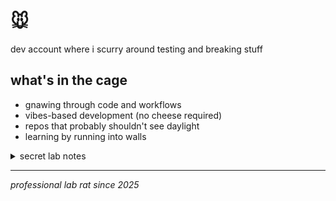 # 🐭

dev account where i scurry around testing and breaking stuff

## what's in the cage
- gnawing through code and workflows
- vibes-based development (no cheese required)
- repos that probably shouldn't see daylight
- learning by running into walls

<details>
<summary>secret lab notes</summary>

```
   (\   /)
   ( ._.)
  o_(")(")

...
day 127: spent 3 hours debugging. typo in variable name.
day 128: docker container works on my machine but not on github actions
day 131: forgot to gitignore node_modules again. 200mb push incoming.
day 134: tried to implement auth from scratch. gave up. hello clerk.
day 139: merge conflict in package-lock.json. deleted everything, started over.
day 142: "temporary" console.log from 2 weeks ago is now permanent
day 145: discovered i've been using the wrong database this whole time
day 148: typescript errors? just add 'any' and move on
day 151: production is down. it was my fault. again.
...
day 247: figured out how to push to git
day 248: accidentally pushed to main again
day 249: discovered coffee exists
day 250: currently running on 3 hours of sleep and pure determination
day 251: the semicolon was missing. it's always the semicolon.
...

cheese stash coordinates: localhost:3000/admin
```
</details>


---

*professional lab rat since 2025*
